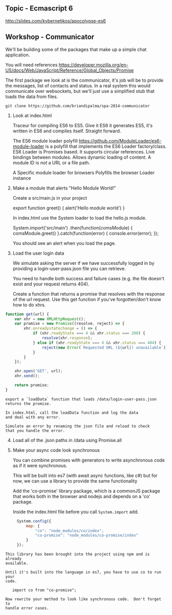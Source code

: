 Topic - Ecmascript 6
--------------------

http://slides.com/kybernetikos/apocolypse-es6

Workshop - Communicator
-----------------------

We'll be building some of the packages that make up a simple chat
application.

You will need references
    https://developer.mozilla.org/en-US/docs/Web/JavaScript/Reference/Global_Objects/Promise
    
The first package we look at is the communicator, it's job will be
to provide the messages, list of contacts and status.  In a real
system this would communicate over websockets, but we'll just use
a simplified stub that loads the data from files.

    git clone https://github.com/briandipalma/spa-2014-communicator

1. Look at index.html

    Traceur for compiling ES6 to ES5.
        Give it ES6 it generates ES5, it's written in ES6 and compiles itself. Straight forward.
    
    The ES6 module loader polyfill https://github.com/ModuleLoader/es6-module-loader is a polyfill that implements the ES6 Loader factory/class.
        ES6 Loader is Promises based.
        It supports circular references.
        Live bindings between modules.
        Allows dynamic loading of content.
        A module ID is *not* a URL or a file path.

    A Specific module loader for browsers
        Polyfills the browser Loader instance
        
2. Make a module that alerts "Hello Module World!"

   Create a src/main.js in your project
   
    export function greet() {
        alert('Hello module world')
    }   

   In index.html use the System loader to load the hello.js module.
   
    System.import('src/main')
        .then(function(comsModule) {
            comsModule.greet()
        }.catch(function(error) {
            console.error(error);
        });
            
   You should see an alert when you load the page.
   
3. Load the user login data

    We simulate asking the server if we have successfully logged in
    by providing a login-user-pass.json file you can retrieve.

    You need to handle both success and failure cases (e.g. the 
    file doesn't exist and your request returns 404).
    
    Create a function that returns a promise that resolves with the
    response of the url request. Use this get function if you've 
    forgotten/don't know how to do xhrs.
    
```javascript
function get(url) {
	var xhr = new XMLHttpRequest();
	var promise = new Promise((resolve, reject) => {
		xhr.onreadystatechange = () => {
			if (xhr.readyState === 4 && xhr.status === 200) {
				resolve(xhr.response);
			} else if (xhr.readyState === 4 && xhr.status === 404) {
				reject(new Error(`Requested URL (${url}) unavailable`));
			}
		}
	});

	xhr.open('GET', url);
	xhr.send();

	return promise;
}
```
    
    export a `loadData` function that loads /data/login-user-pass.json
    returns the promise.
    
    In index.html, call the loadData function and log the data
    and deal with any error.
    
    Simulate an error by renaming the json file and reload to check
    that you handle the error.
    
4.  Load all of the .json paths in /data using Promise.all
    
5.  Make your async code look synchronous
   
    You can combine promises with generators to write asynchronous
    code as if it were synchronous.
    
    This will be built into es7 (with await async functions, like c#)
    but for now, we can use a library to provide the same functionality
    
    Add the 'co-promise' library package, which is a commonJS package that works
    both in the browser and nodejs and depends on a 'co' package.
    
    Inside the index.html file before you call `System.import` add.

   ```javascript
        System.config({
            map: {
                "co": "node_modules/co/index",
                "co-promise": "node_modules/co-promise/index"
            }
        });
   ```
    
    This library has been brought into the project using npm and is already
    available.
    
    Until it's built into the language in es7, you have to use co to run your
    code.
    
       import co from "co-promise";
    
    Now rewrite your method to look like synchronous code.  Don't forget to
    handle error cases.
